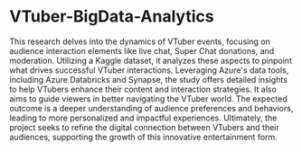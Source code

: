 # VTuber-BigData-Analytics
This research delves into the dynamics of VTuber events, focusing on audience interaction elements like live chat, Super Chat donations, and moderation. Utilizing a Kaggle dataset, it analyzes these aspects to pinpoint what drives successful VTuber interactions. Leveraging Azure's data tools, including Azure Databricks and Synapse, the study offers detailed insights to help VTubers enhance their content and interaction strategies. It also aims to guide viewers in better navigating the VTuber world. The expected outcome is a deeper understanding of audience preferences and behaviors, leading to more personalized and impactful experiences. Ultimately, the project seeks to refine the digital connection between VTubers and their audiences, supporting the growth of this innovative entertainment form.

<!---https://vtuberapp.azurewebsites.net---!>
